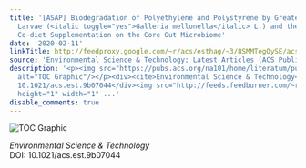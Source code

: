 ```yaml
---
title: '[ASAP] Biodegradation of Polyethylene and Polystyrene by Greater Wax Moth
  Larvae (<italic toggle="yes">Galleria mellonella</italic> L.) and the Effect of
  Co-diet Supplementation on the Core Gut Microbiome'
date: '2020-02-11'
linkTitle: http://feedproxy.google.com/~r/acs/esthag/~3/8SMMTegQySE/acs.est.9b07044
source: 'Environmental Science & Technology: Latest Articles (ACS Publications)'
description: '<p><img src="https://pubs.acs.org/na101/home/literatum/publisher/achs/journals/content/esthag/0/esthag.ahead-of-print/acs.est.9b07044/20200211/images/medium/es9b07044_0011.gif"
  alt="TOC Graphic"/></p><div><cite>Environmental Science & Technology</cite></div><div>DOI:
  10.1021/acs.est.9b07044</div><img src="http://feeds.feedburner.com/~r/acs/esthag/~4/8SMMTegQySE"
  height="1" width="1" ...'
disable_comments: true
---
```

<p><img src="https://pubs.acs.org/na101/home/literatum/publisher/achs/journals/content/esthag/0/esthag.ahead-of-print/acs.est.9b07044/20200211/images/medium/es9b07044_0011.gif" alt="TOC Graphic"/></p><div><cite>Environmental Science & Technology</cite></div><div>DOI: 10.1021/acs.est.9b07044</div><img src="http://feeds.feedburner.com/~r/acs/esthag/~4/8SMMTegQySE" height="1" width="1" ...